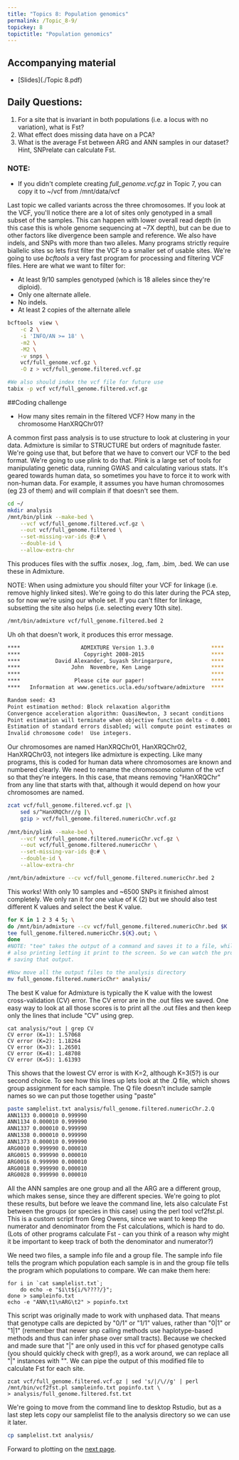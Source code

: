 ```yaml
---
title: "Topics 8: Population genomics"
permalink: /Topic_8-9/
topickey: 8
topictitle: "Population genomics"
---
```


## Accompanying material
* [Slides](./Topic 8.pdf)

## Daily Questions:
1. For a site that is invariant in both populations (i.e. a locus with no variation), what is Fst?
2. What effect does missing data have on a PCA?
3. What is the average Fst between ARG and ANN samples in our dataset? Hint, SNPrelate can calculate Fst.

### NOTE:
* If you didn't complete creating _full_genome.vcf.gz_ in Topic 7, you can copy it to ~/vcf from /mnt/data/vcf


Last topic we called variants across the three chromosomes. If you look at the VCF, you'll notice there are a lot of sites only genotyped in a small subset of the samples. This can happen with lower overall read depth (in this case this is whole genome sequencing at ~7X depth), but can be due to other factors like divergence been sample and reference. We also have indels, and SNPs with more than two alleles. Many programs strictly require biallelic sites so lets first filter the VCF to a smaller set of usable sites.
We're going to use _bcftools_ a very fast program for processing and filtering VCF files. Here are what we want to filter for:
* At least 9/10 samples genotyped (which is 18 alleles since they're diploid).
* Only one alternate allele.
* No indels.
* At least 2 copies of the alternate allele

```bash
bcftools  view \
	-c 2 \
	-i 'INFO/AN >= 18' \
	-m2 \
	-M2 \
	-v snps \
	vcf/full_genome.vcf.gz \
	-O z > vcf/full_genome.filtered.vcf.gz

#We also should index the vcf file for future use
tabix -p vcf vcf/full_genome.filtered.vcf.gz
```

##Coding challenge
* How many sites remain in the filtered VCF? How many in the chromosome HanXRQChr01?

A common first pass analysis is to use structure to look at clustering in your data. Admixture is similar to STRUCTURE but orders of magnitude faster. We're going use that, but before that we have to convert our VCF to the bed format. We're going to use plink to do that. Plink is a large set of tools for manipulating genetic data, running GWAS and calculating various stats. It's geared towards human data, so sometimes you have to force it to work with non-human data. For example, it assumes you have human chromosomes (eg 23 of them) and will complain if that doesn't see them.


```bash
cd ~/
mkdir analysis
/mnt/bin/plink --make-bed \
	--vcf vcf/full_genome.filtered.vcf.gz \
	--out vcf/full_genome.filtered \
	--set-missing-var-ids @:# \
	--double-id \
	--allow-extra-chr
```
This produces files with the suffix .nosex, .log, .fam, .bim, .bed. We can use these in Admixture.

NOTE: When using admixture you should filter your VCF for linkage (i.e. remove highly linked sites). We're going to do this later during the PCA step, so for now we're using our whole set. If you can't filter for linkage, subsetting the site also helps (i.e. selecting every 10th site).

```bash 
/mnt/bin/admixture vcf/full_genome.filtered.bed 2
```
Uh oh that doesn't work, it produces this error message.
```bash
****                   ADMIXTURE Version 1.3.0                  ****
****                    Copyright 2008-2015                     ****
****           David Alexander, Suyash Shringarpure,            ****
****                John  Novembre, Ken Lange                   ****
****                                                            ****
****                 Please cite our paper!                     ****
****   Information at www.genetics.ucla.edu/software/admixture  ****

Random seed: 43
Point estimation method: Block relaxation algorithm
Convergence acceleration algorithm: QuasiNewton, 3 secant conditions
Point estimation will terminate when objective function delta < 0.0001
Estimation of standard errors disabled; will compute point estimates only.
Invalid chromosome code!  Use integers.
```
Our chromosomes are named HanXRQChr01, HanXRQChr02, HanXRQChr03, not integers like admixture is expecting. Like many programs, this is coded for human data where chromosomes are known and numbered clearly. We need to rename the chromosome column of the vcf so that they're integers. In this case, that means removing "HanXRQChr" from any line that starts with that, although it would depend on how your chromosomes are named.

```bash
zcat vcf/full_genome.filtered.vcf.gz |\
	sed s/^HanXRQChr//g |\
	gzip > vcf/full_genome.filtered.numericChr.vcf.gz
	
/mnt/bin/plink --make-bed \
	--vcf vcf/full_genome.filtered.numericChr.vcf.gz \
	--out vcf/full_genome.filtered.numericChr \
	--set-missing-var-ids @:# \
	--double-id \
	--allow-extra-chr

/mnt/bin/admixture --cv vcf/full_genome.filtered.numericChr.bed 2
```
This works! With only 10 samples and ~6500 SNPs it finished almost completely. We only ran it for one value of K (2) but we should also test different K values and select the best K value.
```bash 
for K in 1 2 3 4 5; \
do /mnt/bin/admixture --cv vcf/full_genome.filtered.numericChr.bed $K |\
tee full_genome.filtered.numericChr.${K}.out; \
done
#NOTE: "tee" takes the output of a command and saves it to a file, while 
# also printing letting it print to the screen. So we can watch the progress while also 
# saving that output. 

#Now move all the output files to the analysis directory
mv full_genome.filtered.numericChr* analysis/
```
The best K value for Admixture is typically the K value with the lowest cross-validation (CV) error. The CV error are in the .out files we saved. One easy way to look at all those scores is to print all the .out files and then keep only the lines that include "CV" using grep. 

```
cat analysis/*out | grep CV
CV error (K=1): 1.57068
CV error (K=2): 1.18264
CV error (K=3): 1.26501
CV error (K=4): 1.48708
CV error (K=5): 1.61393
```
This shows that the lowest CV error is with K=2, although K=3(5?) is our second choice. To see how this lines up lets look at the .Q file, which shows group assignment for each sample. The Q file doesn't include sample names so we can put those together using "paste"

```bash
paste samplelist.txt analysis/full_genome.filtered.numericChr.2.Q
ANN1133	0.000010 0.999990
ANN1134	0.000010 0.999990
ANN1337	0.000010 0.999990
ANN1338	0.000010 0.999990
ANN1373	0.000010 0.999990
ARG0010	0.999990 0.000010
ARG0015	0.999990 0.000010
ARG0016	0.999990 0.000010
ARG0018	0.999990 0.000010
ARG0028	0.999990 0.000010
```
All the ANN samples are one group and all the ARG are a different group, which makes sense, since they are different species. We're going to plot these results, but before we leave the command line, lets also calculate Fst between the groups (or species in this case) using the perl tool vcf2fst.pl. This is a custom script from Greg Owens, since we want to keep the numerator and denominator from the Fst calculations, which is hard to do. (Lots of other programs calculate Fst - can you think of a reason why might it be important to keep track of both the denominator and numerator?)

We need two files, a sample info file and a group file. The sample info file tells the program which population each sample is in and the group file tells the program which populations to compare. We can make them here:

```
for i in `cat samplelist.txt`; 
	do echo -e "$i\t${i/%????/}"; 
done > sampleinfo.txt
echo -e "ANN\t1\nARG\t2" > popinfo.txt
```

This script was originally made to work with unphased data. That means that genotype calls are depicted by "0/1" or "1/1" values, rather than "0\|1" or "1\|1" (remember that newer snp calling methods use haplotype-based methods and thus can infer phase over small tracts). Because we checked and made sure that "\|" are only used in this vcf for phased genotype calls (you should quickly check with grep!), as a work around, we can replace all "\|" instances with "\". We can pipe the output of this modified file to calculate Fst for each site.

```
zcat vcf/full_genome.filtered.vcf.gz | sed 's/|/\//g' | perl /mnt/bin/vcf2fst.pl sampleinfo.txt popinfo.txt \
> analysis/full_genome.filtered.fst.txt

```
We're going to move from the command line to desktop Rstudio, but as a last step lets copy our samplelist file to the analysis directory so we can use it later.
```bash
cp samplelist.txt analysis/
```

Forward to plotting on the [next page](./plotting_structure.md).

